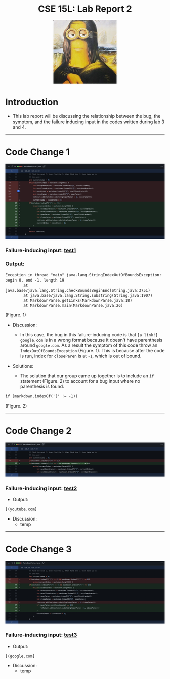 <p align="center">
    <h1 align="center">CSE 15L: Lab Report 2</h1>
</p>

<p align="center">
  <img width="200" height="200" src= "lol.JPG">
</p>

# Introduction

* This lab report will be discussing the relationship between the bug, the symptom, and the failure inducing input in the codes written during lab 3 and 4. 

---

# Code Change 1

![image](sc1.png)

### Failure-inducing input: [test1](https://github.com/Quanzat/markdown-parse/blob/main/test1.md)

### Output:

```
Exception in thread "main" java.lang.StringIndexOutOfBoundsException: begin 0, end -1, length 19
        at java.base/java.lang.String.checkBoundsBeginEnd(String.java:3751)
        at java.base/java.lang.String.substring(String.java:1907)
        at MarkdownParse.getLinks(MarkdownParse.java:18)
        at MarkdownParse.main(MarkdownParse.java:26)
```

(Figure. 1)

* Discussion:
    * In this case, the bug in this failure-inducing code is that `[a link!] google.com` is in a wrong format because it doesn't have parenthesis around `google.com`. As a result the symptom of this code throw an `IndexOutOfBoundsException` (Figure. 1). This is because after the code is run, index for `closeParen` is at `-1`, which is out of bound. 

* Solutions:
    * The solution that our group came up together is to include an `if` statement (Figure. 2) to account for a bug input where no parenthesis is found.

```
if (markdown.indexOf('(' != -1)) 
```

(Figure. 2)

---
# Code Change 2

![image](sc2.png)

### Failure-inducing input: [test2](https://github.com/Quanzat/markdown-parse/blob/main/test2.md)

* Output:

```
[(youtube.com]
```

* Discussion:
    * temp




---
# Code Change 3

![image](sc3.png)

### Failure-inducing input: [test3](https://github.com/Quanzat/markdown-parse/blob/main/test3.md)

* Output:

```
[(google.com]
```

* Discussion:
    * temp



